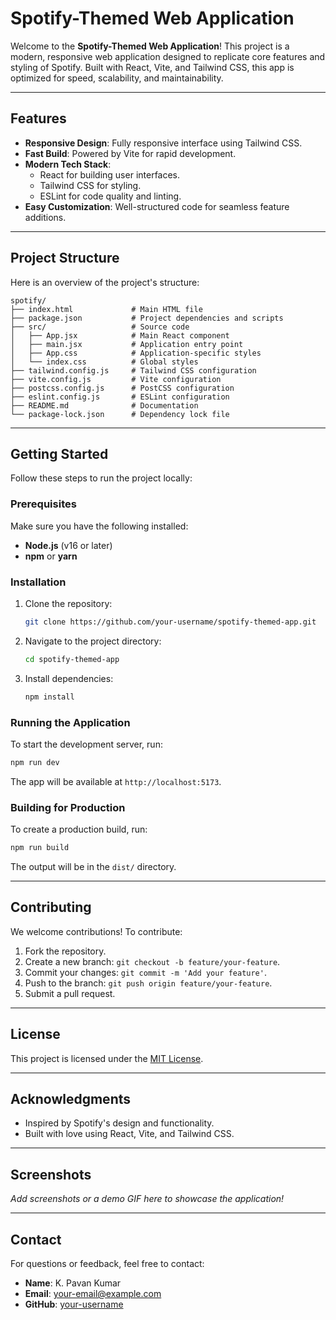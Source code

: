 # Spotify-Themed Web Application

Welcome to the **Spotify-Themed Web Application**! This project is a modern, responsive web application designed to replicate core features and styling of Spotify. Built with React, Vite, and Tailwind CSS, this app is optimized for speed, scalability, and maintainability.

---

## Features

- **Responsive Design**: Fully responsive interface using Tailwind CSS.
- **Fast Build**: Powered by Vite for rapid development.
- **Modern Tech Stack**:
  - React for building user interfaces.
  - Tailwind CSS for styling.
  - ESLint for code quality and linting.
- **Easy Customization**: Well-structured code for seamless feature additions.

---

## Project Structure

Here is an overview of the project's structure:

```
spotify/
├── index.html             # Main HTML file
├── package.json           # Project dependencies and scripts
├── src/                   # Source code
│   ├── App.jsx            # Main React component
│   ├── main.jsx           # Application entry point
│   ├── App.css            # Application-specific styles
│   └── index.css          # Global styles
├── tailwind.config.js     # Tailwind CSS configuration
├── vite.config.js         # Vite configuration
├── postcss.config.js      # PostCSS configuration
├── eslint.config.js       # ESLint configuration
├── README.md              # Documentation
└── package-lock.json      # Dependency lock file
```

---

## Getting Started

Follow these steps to run the project locally:

### Prerequisites

Make sure you have the following installed:
- **Node.js** (v16 or later)
- **npm** or **yarn**

### Installation

1. Clone the repository:
   ```bash
   git clone https://github.com/your-username/spotify-themed-app.git
   ```

2. Navigate to the project directory:
   ```bash
   cd spotify-themed-app
   ```

3. Install dependencies:
   ```bash
   npm install
   ```

### Running the Application

To start the development server, run:
```bash
npm run dev
```

The app will be available at `http://localhost:5173`.

### Building for Production

To create a production build, run:
```bash
npm run build
```

The output will be in the `dist/` directory.

---

## Contributing

We welcome contributions! To contribute:
1. Fork the repository.
2. Create a new branch: `git checkout -b feature/your-feature`.
3. Commit your changes: `git commit -m 'Add your feature'`.
4. Push to the branch: `git push origin feature/your-feature`.
5. Submit a pull request.

---

## License

This project is licensed under the [MIT License](LICENSE).

---

## Acknowledgments

- Inspired by Spotify's design and functionality.
- Built with love using React, Vite, and Tailwind CSS.

---

## Screenshots

_Add screenshots or a demo GIF here to showcase the application!_

---

## Contact

For questions or feedback, feel free to contact:
- **Name**: K. Pavan Kumar
- **Email**: your-email@example.com
- **GitHub**: [your-username](https://github.com/your-username)

